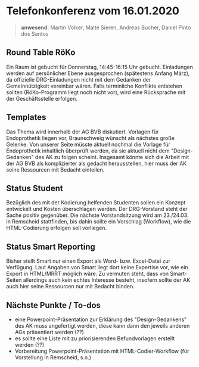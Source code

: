 # Telefonkonferenz vom 16.01.2020

> __anwesend__: Martin Völker, Malte Sieren, Andreas Bucher, Daniel Pinto dos Santos

## Round Table RöKo

Ein Raum ist gebucht für Donnerstag, 14:45-16:15 Uhr gebucht. Einladungen werden auf persönlicher Ebene ausgesprochen (spätestens Anfang März), da offizielle DRG-Einladungen nicht mit dem Gedanken der Gemeinnützigkeit vereinbar wären.
Falls terminliche Konflikte entstehen sollten (RöKo-Programm liegt noch nicht vor), wird eine Rücksprache mit der Geschäftsstelle erfolgen.

## Templates

Das Thema wird innerhalb der AG BVB diskutiert. Vorlagen für Endoprothetik liegen vor, Braunschweig wünscht als nächstes große Gelenke. Von unserer Seite müsste aktuell nochmal die Vorlage für Endoprothetik inhaltlich überprüft werden, da sie aktuell nicht dem "Design-Gedanken" des AK zu folgen scheint. Insgesamt könnte sich die Arbeit mit der AG BVB als komplizierter als gedacht herausstellen, hier muss der AK seine Ressourcen mit Bedacht einteilen.

## Status Student

Bezüglich des mit der Kodierung helfenden Studenten sollen ein Konzept entwickelt und Kosten überschlagen werden. Der DRG-Vorstand steht der Sache positiv gegenüber. Die nächste Vorstandsitzung wird am 23./24.03. in Remscheid stattfinden, bis dahin sollte ein Vorschlag (Workflow), wie die HTML-Codierung erfolgen soll vorliegen.

## Status Smart Reporting

Bisher stellt Smart nur einen Export als Word- bzw. Excel-Datei zur Verfügung. Laut Angaben von Smart liegt dort keine Expertise vor, wie ein Export in HTML/MRRT möglich wäre. Zu vermuten steht, dass von Smart-Seiten allerdings auch kein echtes Interesse besteht, insofern sollte der AK auch hier seine Ressourcen nur mit Bedacht binden.

## Nächste Punkte / To-dos

- eine Powerpoint-Präsentation zur Erklärung des "Design-Gedankens" des AK muss angefertigt werden, diese kann dann den jeweils anderen AGs präsentiert werden (??)
- es sollte eine Liste mit zu priorisierenden Befundvorlagen erstellt werden (??)
- Vorbereitung Powerpoint-Präsentation mit HTML-Codier-Workflow (für Vorstellung in Remscheid, s.o.)
